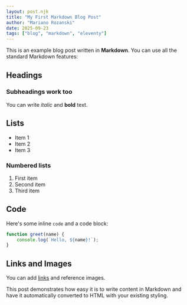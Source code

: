 ```yaml
---
layout: post.njk
title: "My First Markdown Blog Post"
author: "Mariano Rozanski"
date: 2025-09-23
tags: ["blog", "markdown", "eleventy"]
---
```


This is an example blog post written in **Markdown**. You can use all the standard Markdown features:

## Headings

### Subheadings work too

You can write *italic* and **bold** text.

## Lists

- Item 1
- Item 2
- Item 3

### Numbered lists

1. First item
2. Second item
3. Third item

## Code

Here's some inline `code` and a code block:

```javascript
function greet(name) {
    console.log(`Hello, ${name}!`);
}
```

## Links and Images

You can add [links](https://example.com) and reference images.

This post demonstrates how easy it is to write content in Markdown and have it automatically converted to HTML with your existing styling.